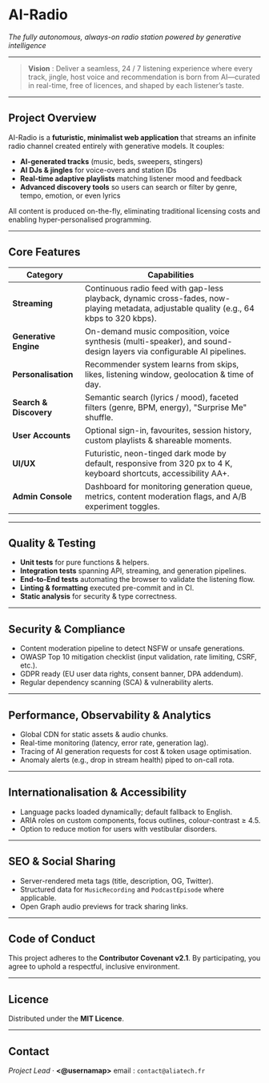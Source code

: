 # **AI-Radio**

*The fully autonomous, always-on radio station powered by generative intelligence*

---

> **Vision** : Deliver a seamless, 24 / 7 listening experience where every track, jingle, host voice and recommendation is born from AI—curated in real-time, free of licences, and shaped by each listener’s taste.

---


## Project Overview

AI-Radio is a **futuristic, minimalist web application** that streams an infinite radio channel created entirely with generative models. It couples:

* **AI-generated tracks** (music, beds, sweepers, stingers)
* **AI DJs & jingles** for voice-overs and station IDs
* **Real-time adaptive playlists** matching listener mood and feedback
* **Advanced discovery tools** so users can search or filter by genre, tempo, emotion, or even lyrics

All content is produced on-the-fly, eliminating traditional licensing costs and enabling hyper-personalised programming.

---

## Core Features

| Category               | Capabilities                                                                                                                             |
| ---------------------- | ---------------------------------------------------------------------------------------------------------------------------------------- |
| **Streaming**          | Continuous radio feed with gap-less playback, dynamic cross-fades, now-playing metadata, adjustable quality (e.g., 64 kbps to 320 kbps). |
| **Generative Engine**  | On-demand music composition, voice synthesis (multi-speaker), and sound-design layers via configurable AI pipelines.                     |
| **Personalisation**    | Recommender system learns from skips, likes, listening window, geolocation & time of day.                                                |
| **Search & Discovery** | Semantic search (lyrics / mood), faceted filters (genre, BPM, energy), "Surprise Me" shuffle.                                            |
| **User Accounts**      | Optional sign-in, favourites, session history, custom playlists & shareable moments.                                                     |
| **UI/UX**              | Futuristic, neon-tinged dark mode by default, responsive from 320 px to 4 K, keyboard shortcuts, accessibility AA+.                      |
| **Admin Console**      | Dashboard for monitoring generation queue, metrics, content moderation flags, and A/B experiment toggles.                                |

---

## Quality & Testing

* **Unit tests** for pure functions & helpers.
* **Integration tests** spanning API, streaming, and generation pipelines.
* **End-to-End tests** automating the browser to validate the listening flow.
* **Linting & formatting** executed pre-commit and in CI.
* **Static analysis** for security & type correctness.

---

## Security & Compliance

* Content moderation pipeline to detect NSFW or unsafe generations.
* OWASP Top 10 mitigation checklist (input validation, rate limiting, CSRF, etc.).
* GDPR ready (EU user data rights, consent banner, DPA addendum).
* Regular dependency scanning (SCA) & vulnerability alerts.

---

## Performance, Observability & Analytics

* Global CDN for static assets & audio chunks.
* Real-time monitoring (latency, error rate, generation lag).
* Tracing of AI generation requests for cost & token usage optimisation.
* Anomaly alerts (e.g., drop in stream health) piped to on-call rota.

---

## Internationalisation & Accessibility

* Language packs loaded dynamically; default fallback to English.
* ARIA roles on custom components, focus outlines, colour-contrast ≥ 4.5.
* Option to reduce motion for users with vestibular disorders.

---

## SEO & Social Sharing

* Server-rendered meta tags (title, description, OG, Twitter).
* Structured data for `MusicRecording` and `PodcastEpisode` where applicable.
* Open Graph audio previews for track sharing links.

---

## Code of Conduct

This project adheres to the **Contributor Covenant v2.1**. By participating, you agree to uphold a respectful, inclusive environment.

---

## Licence

Distributed under the **MIT Licence**.

---

## Contact

*Project Lead* · **<@usernamap>**
email : `contact@aliatech.fr`

